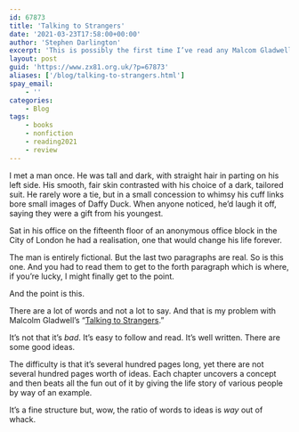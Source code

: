 ```yaml
---
id: 67873
title: 'Talking to Strangers'
date: '2021-03-23T17:58:00+00:00'
author: 'Stephen Darlington'
excerpt: 'This is possibly the first time I’ve read any Malcom Gladwell. Any good?'
layout: post
guid: 'https://www.zx81.org.uk/?p=67873'
aliases: ['/blog/talking-to-strangers.html']
spay_email:
    - ''
categories:
    - Blog
tags:
    - books
    - nonfiction
    - reading2021
    - review
---
```


I met a man once. He was tall and dark, with straight hair in parting on his left side. His smooth, fair skin contrasted with his choice of a dark, tailored suit. He rarely wore a tie, but in a small concession to whimsy his cuff links bore small images of Daffy Duck. When anyone noticed, he’d laugh it off, saying they were a gift from his youngest.

Sat in his office on the fifteenth floor of an anonymous office block in the City of London he had a realisation, one that would change his life forever.

The man is entirely fictional. But the last two paragraphs are real. So is this one. And you had to read them to get to the forth paragraph which is where, if you’re lucky, I might finally get to the point.

And the point is this.

There are a lot of words and not a lot to say. And that is my problem with Malcolm Gladwell’s “[Talking to Strangers](https://amzn.to/3r6YCMq).”

It’s not that it’s *bad*. It’s easy to follow and read. It’s well written. There are some good ideas.

The difficulty is that it’s several hundred pages long, yet there are not several hundred pages worth of ideas. Each chapter uncovers a concept and then beats all the fun out of it by giving the life story of various people by way of an example.

It’s a fine structure but, wow, the ratio of words to ideas is *way* out of whack.